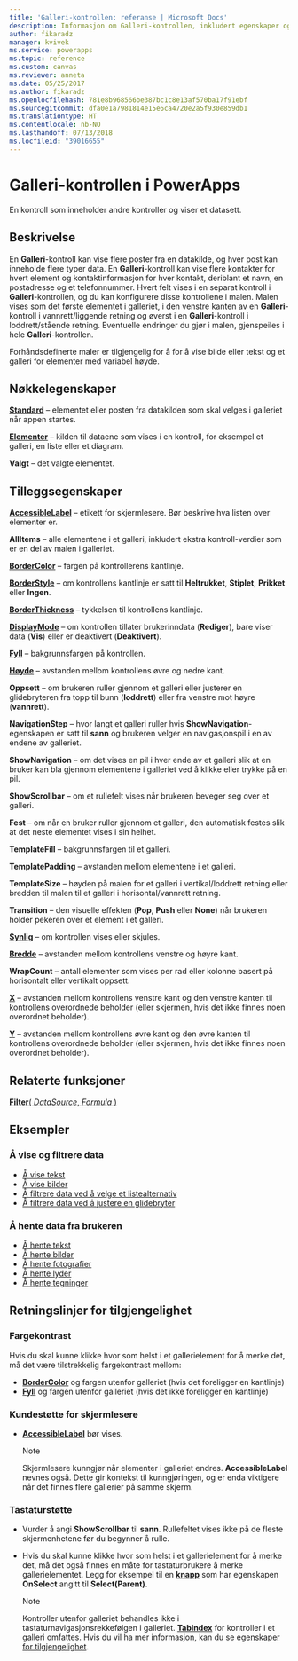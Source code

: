 ```yaml
---
title: 'Galleri-kontrollen: referanse | Microsoft Docs'
description: Informasjon om Galleri-kontrollen, inkludert egenskaper og eksempler
author: fikaradz
manager: kvivek
ms.service: powerapps
ms.topic: reference
ms.custom: canvas
ms.reviewer: anneta
ms.date: 05/25/2017
ms.author: fikaradz
ms.openlocfilehash: 781e8b968566be387bc1c8e13af570ba17f91ebf
ms.sourcegitcommit: dfa0e1a7981814e15e6ca4720e2a5f930e859db1
ms.translationtype: HT
ms.contentlocale: nb-NO
ms.lasthandoff: 07/13/2018
ms.locfileid: "39016655"
---
```

# <a name="gallery-control-in-powerapps"></a>Galleri-kontrollen i PowerApps
En kontroll som inneholder andre kontroller og viser et datasett.

## <a name="description"></a>Beskrivelse
En **Galleri**-kontroll kan vise flere poster fra en datakilde, og hver post kan inneholde flere typer data. En **Galleri**-kontroll kan vise flere kontakter for hvert element og kontaktinformasjon for hver kontakt, deriblant et navn, en postadresse og et telefonnummer. Hvert felt vises i en separat kontroll i **Galleri**-kontrollen, og du kan konfigurere disse kontrollene i malen. Malen vises som det første elementet i galleriet, i den venstre kanten av en **Galleri**-kontroll i vannrett/liggende retning og øverst i en **Galleri**-kontroll i loddrett/stående retning. Eventuelle endringer du gjør i malen, gjenspeiles i hele **Galleri**-kontrollen.

Forhåndsdefinerte maler er tilgjengelig for å for å vise bilde eller tekst og et galleri for elementer med variabel høyde.

## <a name="key-properties"></a>Nøkkelegenskaper
**[Standard](properties-core.md)**  – elementet eller posten fra datakilden som skal velges i galleriet når appen startes.

**[Elementer](properties-core.md)** – kilden til dataene som vises i en kontroll, for eksempel et galleri, en liste eller et diagram.

**Valgt** – det valgte elementet.

## <a name="additional-properties"></a>Tilleggsegenskaper
**[AccessibleLabel](properties-accessibility.md)** – etikett for skjermlesere. Bør beskrive hva listen over elementer er.

**AllItems** – alle elementene i et galleri, inkludert ekstra kontroll-verdier som er en del av malen i galleriet.

**[BorderColor](properties-color-border.md)** – fargen på kontrollerens kantlinje.

**[BorderStyle](properties-color-border.md)** – om kontrollens kantlinje er satt til **Heltrukket**, **Stiplet**, **Prikket** eller **Ingen**.

**[BorderThickness](properties-color-border.md)** – tykkelsen til kontrollens kantlinje.

**[DisplayMode](properties-core.md)** – om kontrollen tillater brukerinndata (**Rediger**), bare viser data (**Vis**) eller er deaktivert (**Deaktivert**).

**[Fyll](properties-color-border.md)** – bakgrunnsfargen på kontrollen.

**[Høyde](properties-size-location.md)** – avstanden mellom kontrollens øvre og nedre kant.

**Oppsett** – om brukeren ruller gjennom et galleri eller justerer en glidebryteren fra topp til bunn (**loddrett**) eller fra venstre mot høyre (**vannrett**).

**NavigationStep** – hvor langt et galleri ruller hvis **ShowNavigation**-egenskapen er satt til **sann** og brukeren velger en navigasjonspil i en av endene av galleriet.

**ShowNavigation** – om det vises en pil i hver ende av et galleri slik at en bruker kan bla gjennom elementene i galleriet ved å klikke eller trykke på en pil.

**ShowScrollbar** – om et rullefelt vises når brukeren beveger seg over et galleri.

**Fest** – om når en bruker ruller gjennom et galleri, den automatisk festes slik at det neste elementet vises i sin helhet.

**TemplateFill** – bakgrunnsfargen til et galleri.

**TemplatePadding** – avstanden mellom elementene i et galleri.

**TemplateSize** – høyden på malen for et galleri i vertikal/loddrett retning eller bredden til malen til et galleri i horisontal/vannrett retning.

**Transition** – den visuelle effekten (**Pop**, **Push** eller **None**) når brukeren holder pekeren over et element i et galleri.

**[Synlig](properties-core.md)** – om kontrollen vises eller skjules.

**[Bredde](properties-size-location.md)** – avstanden mellom kontrollens venstre og høyre kant.

**WrapCount** – antall elementer som vises per rad eller kolonne basert på horisontalt eller vertikalt oppsett.

**[X](properties-size-location.md)** – avstanden mellom kontrollens venstre kant og den venstre kanten til kontrollens overordnede beholder (eller skjermen, hvis det ikke finnes noen overordnet beholder).

**[Y](properties-size-location.md)** – avstanden mellom kontrollens øvre kant og den øvre kanten til kontrollens overordnede beholder (eller skjermen, hvis det ikke finnes noen overordnet beholder).

## <a name="related-functions"></a>Relaterte funksjoner
[**Filter**( *DataSource*, *Formula* )](../functions/function-filter-lookup.md)

## <a name="examples"></a>Eksempler
### <a name="show-and-filter-data"></a>Å vise og filtrere data
* [Å vise tekst](control-text-box.md#show-data-in-a-gallery)
* [Å vise bilder](control-image.md#show-a-set-of-images-from-a-data-source)
* [Å filtrere data ved å velge et listealternativ](control-drop-down.md#example)
* [Å filtrere data ved å justere en glidebryter](control-slider.md#example)

### <a name="get-data-from-the-user"></a>Å hente data fra brukeren
* [Å hente tekst](control-text-input.md#collect-data)
* [Å hente bilder](control-add-picture.md#add-images-to-an-image-gallery-control)
* [Å hente fotografier](control-camera.md#example)
* [Å hente lyder](control-microphone.md#example)
* [Å hente tegninger](control-pen-input.md#create-a-set-of-images)


## <a name="accessibility-guidelines"></a>Retningslinjer for tilgjengelighet
### <a name="color-contrast"></a>Fargekontrast
Hvis du skal kunne klikke hvor som helst i et gallerielement for å merke det, må det være tilstrekkelig fargekontrast mellom:
* **[BorderColor](properties-color-border.md)** og fargen utenfor galleriet (hvis det foreligger en kantlinje)
* **[Fyll](properties-color-border.md)** og fargen utenfor galleriet (hvis det ikke foreligger en kantlinje)

### <a name="screen-reader-support"></a>Kundestøtte for skjermlesere
* **[AccessibleLabel](properties-accessibility.md)** bør vises.

    > [!NOTE]
  > Skjermlesere kunngjør når elementer i galleriet endres. **AccessibleLabel** nevnes også. Dette gir kontekst til kunngjøringen, og er enda viktigere når det finnes flere gallerier på samme skjerm.

### <a name="keyboard-support"></a>Tastaturstøtte
* Vurder å angi **ShowScrollbar** til **sann**. Rullefeltet vises ikke på de fleste skjermenhetene før du begynner å rulle.
* Hvis du skal kunne klikke hvor som helst i et gallerielement for å merke det, må det også finnes en måte for tastaturbrukere å merke gallerielementet. Legg for eksempel til en **[knapp](control-button.md)** som har egenskapen **OnSelect** angitt til **Select(Parent)**.

    > [!NOTE]
  > Kontroller utenfor galleriet behandles ikke i tastaturnavigasjonsrekkefølgen i galleriet. **[TabIndex](properties-accessibility.md)** for kontroller i et galleri omfattes. Hvis du vil ha mer informasjon, kan du se [egenskaper for tilgjengelighet](properties-accessibility.md).
